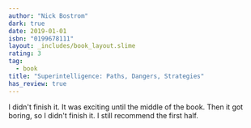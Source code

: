 ```yaml
---
author: "Nick Bostrom"
dark: true
date: 2019-01-01
isbn: "0199678111"
layout: _includes/book_layout.slime
rating: 3
tag:
  - book
title: "Superintelligence: Paths, Dangers, Strategies"
has_review: true
---
```


I didn't finish it. It was exciting until the middle of the book. Then it got boring, so I didn't finish it. I still recommend the first half.
